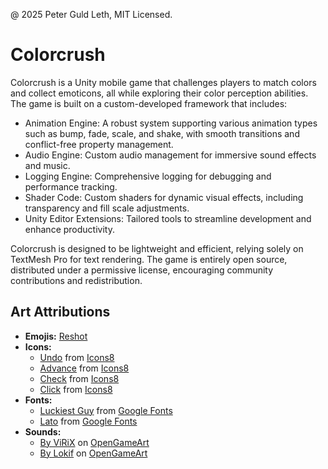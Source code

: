 @ 2025 Peter Guld Leth, MIT Licensed.
# Colorcrush

Colorcrush is a Unity mobile game that challenges players to match colors and collect emoticons, all while exploring their color perception abilities. The game is built on a custom-developed framework that includes:

- Animation Engine: A robust system supporting various animation types such as bump, fade, scale, and shake, with smooth transitions and conflict-free property management.
- Audio Engine: Custom audio management for immersive sound effects and music.
- Logging Engine: Comprehensive logging for debugging and performance tracking.
- Shader Code: Custom shaders for dynamic visual effects, including transparency and fill scale adjustments.
- Unity Editor Extensions: Tailored tools to streamline development and enhance productivity.

Colorcrush is designed to be lightweight and efficient, relying solely on TextMesh Pro for text rendering. The game is entirely open source, distributed under a permissive license, encouraging community contributions and redistribution.


## Art Attributions

- **Emojis:** [Reshot](https://www.reshot.com/free-svg-icons/emoji/)
- **Icons:**
  - [Undo](https://icons8.com/icon/78572/undo) from [Icons8](https://icons8.com)
  - [Advance](https://icons8.com/icon/102272/advance) from [Icons8](https://icons8.com)
  - [Check](https://icons8.com/icon/98955/done) from [Icons8](https://icons8.com)
  - [Click](https://icons8.com/icons/set/click) from [Icons8](https://icons8.com)
- **Fonts:** 
  - [Luckiest Guy](https://fonts.google.com/specimen/Luckiest+Guy?query=luckiest+guy) from [Google Fonts](https://fonts.google.com/)
  - [Lato](https://fonts.google.com/specimen/Lato?query=lato) from [Google Fonts](https://fonts.google.com/)
- **Sounds:** 
  - [By ViRiX](https://opengameart.org/content/ui-sound-effects-pack) on [OpenGameArt](https://opengameart.org/)
  - [By Lokif](https://opengameart.org/content/gui-sound-effects) on [OpenGameArt](https://opengameart.org/)
